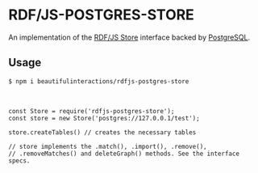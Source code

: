 
# RDF/JS-POSTGRES-STORE

An implementation of the [RDF/JS Store][1] interface backed by [PostgreSQL][2].

## Usage

    $ npm i beautifulinteractions/rdfjs-postgres-store 
    
&nbsp;

    const Store = require('rdfjs-postgres-store');
    const store = new Store('postgres://127.0.0.1/test');
    
    store.createTables() // creates the necessary tables
    
    // store implements the .match(), .import(), .remove(), 
    // .removeMatches() and deleteGraph() methods. See the interface specs.
    
[1]: https://github.com/rdfjs/representation-task-force/blob/master/interface-spec.md
[2]: https://www.postgresql.org
